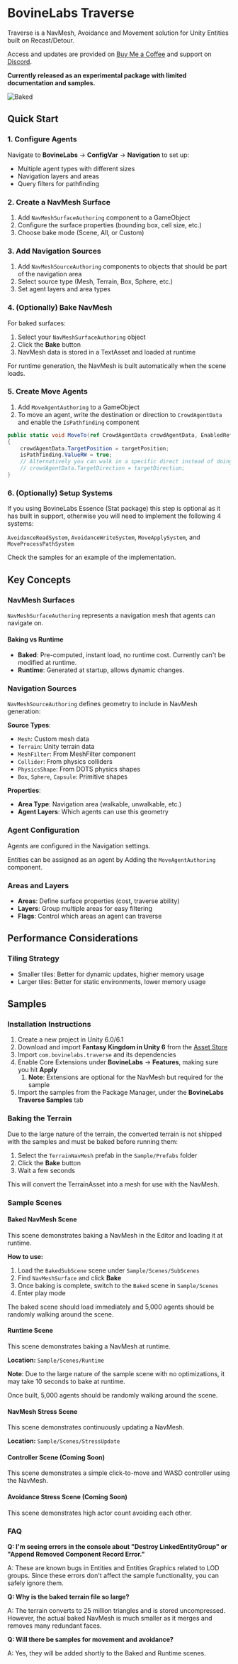 # BovineLabs Traverse

Traverse is a NavMesh, Avoidance and Movement solution for Unity Entities built on Recast/Detour.

Access and updates are provided on [Buy Me a Coffee](https://buymeacoffee.com/bovinelabs) and support on [Discord](https://discord.gg/RTsw6Cxvw3).

**Currently released as an experimental package with limited documentation and samples.**

![Baked](Documentation~/Images/baked.png)

## Quick Start

### 1. Configure Agents

Navigate to **BovineLabs** → **ConfigVar** → **Navigation** to set up:
- Multiple agent types with different sizes
- Navigation layers and areas
- Query filters for pathfinding

### 2. Create a NavMesh Surface

1. Add `NavMeshSurfaceAuthoring` component to a GameObject
2. Configure the surface properties (bounding box, cell size, etc.)
3. Choose bake mode (Scene, All, or Custom)

### 3. Add Navigation Sources

1. Add `NavMeshSourceAuthoring` components to objects that should be part of the navigation area
2. Select source type (Mesh, Terrain, Box, Sphere, etc.)
3. Set agent layers and area types

### 4. (Optionally) Bake NavMesh

For baked surfaces:
1. Select your `NavMeshSurfaceAuthoring` object
2. Click the **Bake** button
3. NavMesh data is stored in a TextAsset and loaded at runtime

For runtime generation, the NavMesh is built automatically when the scene loads.

### 5. Create Move Agents

1. Add `MoveAgentAuthoring` to a GameObject
2. To move an agent, write the destination or direction to `CrowdAgentData` and enable the `IsPathfinding` component

```csharp
public static void MoveTo(ref CrowdAgentData crowdAgentData, EnabledRefRW<IsPathfinding> isPathfinding, float3 targetPosition)
{
    crowdAgentData.TargetPosition = targetPosition;
    isPathfinding.ValueRW = true;
    // Alternatively you can walk in a specific direct instead of doing pathfinding, useful for WASD style movement
    // crowdAgentData.TargetDirection = targetDirection;
}
```

### 6. (Optionally) Setup Systems

If you using BovineLabs Essence (Stat package) this step is optional as it has built in support, otherwise you will need to implement the following 4 systems:

`AvoidanceReadSystem`, `AvoidanceWriteSystem`, `MoveApplySystem`, and `MoveProcessPathSystem`

Check the samples for an example of the implementation.

## Key Concepts

### NavMesh Surfaces

`NavMeshSurfaceAuthoring` represents a navigation mesh that agents can navigate on.

#### Baking vs Runtime

- **Baked**: Pre-computed, instant load, no runtime cost. Currently can't be modified at runtime.
- **Runtime**: Generated at startup, allows dynamic changes.

### Navigation Sources

`NavMeshSourceAuthoring` defines geometry to include in NavMesh generation:

**Source Types**:
- `Mesh`: Custom mesh data
- `Terrain`: Unity terrain data
- `MeshFilter`: From MeshFilter component
- `Collider`: From physics colliders
- `PhysicsShape`: From DOTS physics shapes
- `Box`, `Sphere`, `Capsule`: Primitive shapes

**Properties**:
- **Area Type**: Navigation area (walkable, unwalkable, etc.)
- **Agent Layers**: Which agents can use this geometry

### Agent Configuration

Agents are configured in the Navigation settings.

Entities can be assigned as an agent by Adding the `MoveAgentAuthoring` component.

### Areas and Layers

- **Areas**: Define surface properties (cost, traverse ability)
- **Layers**: Group multiple areas for easy filtering
- **Flags**: Control which areas an agent can traverse

## Performance Considerations

### Tiling Strategy

- Smaller tiles: Better for dynamic updates, higher memory usage
- Larger tiles: Better for static environments, lower memory usage

## Samples

### Installation Instructions

1. Create a new project in Unity 6.0/6.1
2. Download and import **Fantasy Kingdom in Unity 6** from the [Asset Store](https://assetstore.unity.com/packages/essentials/tutorial-projects/fantasy-kingdom-in-unity-6-urp-298128)
3. Import `com.bovinelabs.traverse` and its dependencies
4. Enable Core Extensions under **BovineLabs** → **Features**, making sure you hit **Apply**
   1. **Note**: Extensions are optional for the NavMesh but required for the sample
5. Import the samples from the Package Manager, under the **BovineLabs Traverse Samples** tab

### Baking the Terrain

Due to the large nature of the terrain, the converted terrain is not shipped with the samples and must be baked before running them:

1. Select the `TerrainNavMesh` prefab in the `Sample/Prefabs` folder
2. Click the **Bake** button
3. Wait a few seconds

This will convert the TerrainAsset into a mesh for use with the NavMesh.

### Sample Scenes

#### Baked NavMesh Scene

This scene demonstrates baking a NavMesh in the Editor and loading it at runtime.

**How to use:**
1. Load the `BakedSubScene` scene under `Sample/Scenes/SubScenes`
2. Find `NavMeshSurface` and click **Bake**
3. Once baking is complete, switch to the `Baked` scene in `Sample/Scenes`
4. Enter play mode

The baked scene should load immediately and 5,000 agents should be randomly walking around the scene.

#### Runtime Scene

This scene demonstrates baking a NavMesh at runtime.

**Location:** `Sample/Scenes/Runtime`

**Note**: Due to the large nature of the sample scene with no optimizations, it may take 10 seconds to bake at runtime.

Once built, 5,000 agents should be randomly walking around the scene.

#### NavMesh Stress Scene

This scene demonstrates continuously updating a NavMesh.

**Location:** `Sample/Scenes/StressUpdate`

#### Controller Scene (Coming Soon)

This scene demonstrates a simple click-to-move and WASD controller using the NavMesh.

#### Avoidance Stress Scene (Coming Soon)

This scene demonstrates high actor count avoiding each other.

### FAQ

**Q: I'm seeing errors in the console about "Destroy LinkedEntityGroup" or "Append Removed Component Record Error."**

A: These are known bugs in Entities and Entities Graphics related to LOD groups. Since these errors don't affect the sample functionality, you can safely ignore them.

**Q: Why is the baked terrain file so large?**

A: The terrain converts to 25 million triangles and is stored uncompressed. However, the actual baked NavMesh is much smaller as it merges and removes many redundant faces.

**Q: Will there be samples for movement and avoidance?**

A: Yes, they will be added shortly to the Baked and Runtime scenes.